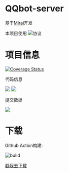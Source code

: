 # QQbot-server
基于[Mirai](https://github.com/mamoe/mirai)开发

本项目使用 ![](https://img.shields.io/github/license/SDCRAFT/QQbot-server)协议
# 项目信息

[![Coverage Status](https://coveralls.io/repos/github/SDCRAFT/QQbot-server/badge.svg?branch=master)](https://coveralls.io/github/SDCRAFT/QQbot-server?branch=master)

代码信息

![](https://img.shields.io/tokei/lines/github.com/SDCRAFT/QQbot-server)
![](https://img.shields.io/github/languages/code-size/SDCRAFT/QQbot-server)

提交数据

![](https://img.shields.io/github/last-commit/SDCRAFT/QQbot-server)
# 下载
Github Action构建:

![bulid](https://img.shields.io/github/workflow/status/SDCRAFT/QQbot-server/Java%20CI%20with%20Maven)

[戳我去下载](https://github.com/SDCRAFT/QQbot-server/actions/workflows/maven.yml)
